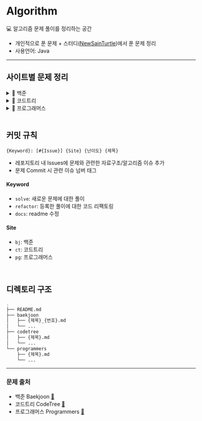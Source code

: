 # Algorithm

💻 알고리즘 문제 풀이를 정리하는 공간

- 개인적으로 푼 문제 + 스터디([NewSainTurtle](https://github.com/NewSainTurtle/NewSainTurtleAlgo))에서 푼 문제 정리
- 사용언어: Java

---

## 사이트별 문제 정리

<details>
  <summary>📁 백준</summary>
  </br>
  
<div markdown="1">

|                                              난이도                                               | 번호  | 제목          |                    문제                     |                  풀이                  |
| :-----------------------------------------------------------------------------------------------: | :---: | ------------- | :-----------------------------------------: | :------------------------------------: |
| <img height="20px" width="20px" align="center" src="https://static.solved.ac/tier_small/14.svg"/> | 17825 | 주사위 윷놀이 | [🔍](https://www.acmicpc.net/problem/17825) | [📝](./baekjoon/주사위윷놀이_17825.md) |
| <img height="20px" width="20px" align="center" src="https://static.solved.ac/tier_small/11.svg"/> | 19942 | 다이어트      | [🔍](https://www.acmicpc.net/problem/19942) |   [📝](./baekjoon/다이어트_19942.md)   |
| <img height="20px" width="20px" align="center" src="https://static.solved.ac/tier_small/12.svg"/> | 10836 | 여왕벌        | [🔍](https://www.acmicpc.net/problem/10836) |    [📝](./baekjoon/여왕벌_10836.md)    |
| <img height="20px" width="20px" align="center" src="https://static.solved.ac/tier_small/10.svg"/> | 9081  | 단어 맞추기   | [🔍](https://www.acmicpc.net/problem/9081)  |  [📝](./baekjoon/단어맞추기_9081.md)   |

</div>
</details>

<details>
  <summary>📁 코드트리</summary>
  </br>
  
<div markdown="1">

|                                              난이도                                               | 제목               |                                              문제                                               |                풀이                 |
| :-----------------------------------------------------------------------------------------------: | ------------------ | :---------------------------------------------------------------------------------------------: | :---------------------------------: |
| <img height="20px" width="20px" align="center" src="https://static.solved.ac/tier_small/16.svg"/> | 산타의 선물 공장 2 | [🔍](https://www.codetree.ai/training-field/frequent-problems/santa-gift-factory-2/description) | [📝](./codetree/산타의선물공장2.md) |
| <img height="20px" width="20px" align="center" src="https://static.solved.ac/tier_small/14.svg"/> | 포탑 부수기        |  [🔍](https://www.codetree.ai/training-field/frequent-problems/destroy-the-turret/description)  |   [📝](./codetree/포탑부수기.md)    |
| <img height="20px" width="20px" align="center" src="https://static.solved.ac/tier_small/14.svg"/> | 코드트리 빵        |  [🔍](https://www.codetree.ai/training-field/frequent-problems/codetree-mon-bread/description)  |   [📝](./codetree/코드트리빵.md)    |

</div>
</details>

<details>
  <summary>📁 프로그래머스</summary>
  </br>
  
<div markdown="1">

| 난이도 | 제목        |                                 문제                                  |                풀이                |
| ------ | ----------- | :-------------------------------------------------------------------: | :--------------------------------: |
| ⭐️⭐️ | 프렌즈4블록 | [🔍](https://school.programmers.co.kr/learn/courses/30/lessons/17679) | [📝](./programmers/프렌즈4블록.md) |
| ⭐️⭐️ | 방금그곡    | [🔍](https://school.programmers.co.kr/learn/courses/30/lessons/17683) |  [📝](./programmers/방금그곡.md)   |

</div>
</details>

<br>

## 커밋 규칙

```
{Keyword}: [#{Issue}] {Site} {난이도} {제목}
```

- 레포지토리 내 Issues에 문제와 관련한 자료구조/알고리즘 이슈 추가
- 문제 Commit 시 관련 이슈 넘버 태그

#### Keyword

- `solve`: 새로운 문제에 대한 풀이
- `refactor`: 등록한 풀이에 대한 코드 리팩토링
- `docs`: readme 수정

#### Site

- `bj`: 백준
- `ct`: 코드트리
- `pg`: 프로그래머스

<br>

## 디렉토리 구조

```bash
.
├── README.md
├── baekjoon
│   ├── {제목}_{번호}.md
│   └── ...
├── codetree
│   ├── {제목}.md
│   └── ...
└── programmers
    ├── {제목}.md
    └── ...
```

---

### 문제 출처

- 백준 Baekjoon [🔗](https://www.acmicpc.net)
- 코드트리 CodeTree [🔗](https://www.codetree.ai/training-field/frequent-problems)
- 프로그래머스 Programmers [🔗](https://programmers.co.kr/learn/challenges)
